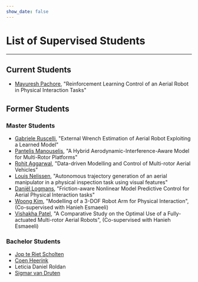 ```yaml
---
show_date: false
---
```

# List of Supervised Students
***

## Current Students

* [Mayuresh Pachore](https://www.linkedin.com/in/mayuresh-pachore-88b71018a/), "Reinforcement Learning Control of an Aerial Robot in Physical Interaction Tasks"

## Former Students

### Master Students

* [Gabriele Ruscelli](https://it.linkedin.com/in/gabriele-ruscelli-903977276), "External Wrench Estimation of Aerial Robot Exploiting a Learned Model"
* [Pantelis Manouselis](https://gr.linkedin.com/in/manouselis), "A Hybrid Aerodynamic-Interference-Aware Model for Multi-Rotor Platforms" 
* [Rohit Aggarwal](https://nl.linkedin.com/in/rohit-aggarwal710), "Data-driven Modelling and Control of Multi-rotor Aerial Vehicles"
* [Louis Nelissen](https://nl.linkedin.com/in/louis-nelissen-627934158), "Autonomous trajectory generation of an aerial manipulator in a physical inspection task using visual features"
* [Daniël Logmans](https://www.linkedin.com/in/ddlogmans/), "Friction-aware Nonlinear Model Predictive Control for Aerial Physical Interaction tasks"
* [Woong Kim](https://www.linkedin.com/in/%EC%9B%85-%EA%B9%80-1b6b42206/?locale=en_US), "Modelling of a 3-DOF Robot Arm for Physical Interaction", (Co-supervised with Hanieh Esmaeeli)
* [Vishakha Patel](https://www.linkedin.com/in/vishakha-p-a1592213b/), "A Comparative Study on the Optimal Use of a Fully-actuated Multi-rotor Aerial Robots",  (Co-supervised with Hanieh Esmaeeli)

### Bachelor Students

* [Jop te Riet Scholten](https://nl.linkedin.com/in/jop-te-riet-ook-genaamd-scholten-4686731a3)
* [Coen Heerink](https://nl.linkedin.com/in/coen-heerink-a052b9172)
* Leticia Daniel Roldan
* [Sigmar van Druten](https://nl.linkedin.com/in/sigmar-van-druten-619143154)

<!-- {{% callout note %}}
Will follow.
{{% /callout %}} -->